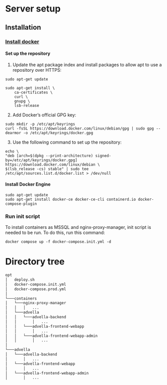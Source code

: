 # Server setup

## Installation

### [Install docker](https://docs.docker.com/engine/install/debian/)

#### Set up the repository

1. Update the apt package index and install packages to allow apt to use a repository over HTTPS:

```
sudo apt-get update

sudo apt-get install \
    ca-certificates \
    curl \
    gnupg \
    lsb-release
```

2. Add Docker’s official GPG key:

```
sudo mkdir -p /etc/apt/keyrings
curl -fsSL https://download.docker.com/linux/debian/gpg | sudo gpg --dearmor -o /etc/apt/keyrings/docker.gpg
```

3. Use the following command to set up the repository:

```
echo \
"deb [arch=$(dpkg --print-architecture) signed-by=/etc/apt/keyrings/docker.gpg] https://download.docker.com/linux/debian \
$(lsb_release -cs) stable" | sudo tee /etc/apt/sources.list.d/docker.list > /dev/null
```

#### Install Docker Engine

```
sudo apt-get update
sudo apt-get install docker-ce docker-ce-cli containerd.io docker-compose-plugin
```

### Run init script

To install containers as MSSQL and nginx-proxy-manager, init script is needed to be run. To do this, run this command:
```
docker compose up -f docker-compose.init.yml -d
```

# Directory tree

```bash
opt
│   deploy.sh
│   docker-compose.init.yml
│   docker-compose.prod.yml
│
└───containers
│   └───nginx-proxy-manager
│   │   │   ...
│   └───advella
│   │   └───advella-backend
│   │       │   ...
│   │   └───advella-frontend-webapp
│   │       │   ...
│   │   └───advella-frontend-webapp-admin
│   │       │   ...
│
└───advella
│   └───advella-backend
│       │   ...
│   └───advella-frontend-webapp
│       │   ...
│   └───advella-frontend-webapp-admin
│       │   ...
```
